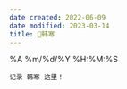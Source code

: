 ```yaml
---
date created: 2022-06-09
date modified: 2023-03-14
title: 🧑韩寒
---
```


%A %m/%d/%Y %H:%M:%S

	记录 韩寒 这里！
